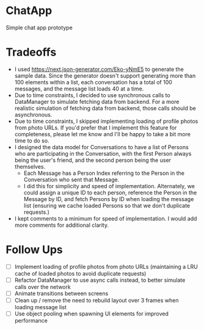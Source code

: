 # ChatApp

Simple chat app prototype

# Tradeoffs

- I used https://next.json-generator.com/Eko-yNmE5 to generate the sample data. Since the generator doesn't support generating more than 100 elements within a list, each conversation has a total of 100 messages, and the message list loads 40 at a time.
- Due to time constraints, I decided to use synchronous calls to DataManager to simulate fetching data from backend. For a more realistic simulation of fetching data from backend, those calls should be asynchronous.
- Due to time constraints, I skipped implementing loading of profile photos from photo URLs. If you'd prefer that I implement this feature for completeness, please let me know and I'll be happy to take a bit more time to do so.
- I designed the data model for Conversations to have a list of Persons who are participating in the Conversation, with the first Person always being the user's friend, and the second person being the user themselves.
  - Each Message has a Person Index referring to the Person in the Conversation who sent that Message.
  - I did this for simplicity and speed of implementation. Alternately, we could assign a unique ID to each person, reference the Person in the Message by ID, and fetch Persons by ID when loading the message list (ensuring we cache loaded Persons so that we don't duplicate requests.)
- I kept comments to a minimum for speed of implementation. I would add more comments for additional clarity.
 
# Follow Ups
- [ ] Implement loading of profile photos from photo URLs (maintaining a LRU cache of loaded photos to avoid duplicate requests)
- [ ] Refactor DataManager to use async calls instead, to better simulate calls over the network
- [ ] Animate transitions between screens
- [ ] Clean up / remove the need to rebuild layout over 3 frames when loading message list
- [ ] Use object pooling when spawning UI elements for improved performance
